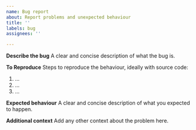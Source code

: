 ```yaml
---
name: Bug report
about: Report problems and unexpected behaviour
title: ''
labels: bug
assignees: ''

---
```


**Describe the bug**
A clear and concise description of what the bug is.

**To Reproduce**
Steps to reproduce the behaviour, ideally with source code:

1. ...
2. ...
3. ...

**Expected behaviour**
A clear and concise description of what you expected to happen.

**Additional context**
Add any other context about the problem here.
